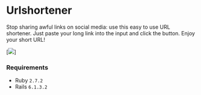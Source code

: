 # Urlshortener
Stop sharing awful links on social media: use this easy to use URL shortener. Just paste your long link into the input and click the button. Enjoy your short URL!

[<img src="assets/shortly.png">]

### Requirements

* Ruby `2.7.2`
* Rails `6.1.3.2`
